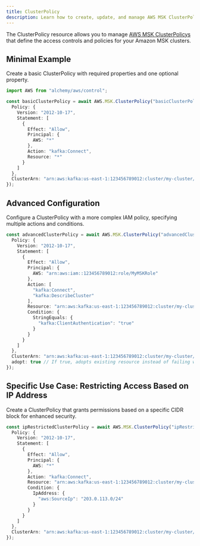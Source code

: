 ```yaml
---
title: ClusterPolicy
description: Learn how to create, update, and manage AWS MSK ClusterPolicys using Alchemy Cloud Control.
---
```



The ClusterPolicy resource allows you to manage [AWS MSK ClusterPolicys](https://docs.aws.amazon.com/msk/latest/userguide/) that define the access controls and policies for your Amazon MSK clusters.

## Minimal Example

Create a basic ClusterPolicy with required properties and one optional property.

```ts
import AWS from "alchemy/aws/control";

const basicClusterPolicy = await AWS.MSK.ClusterPolicy("basicClusterPolicy", {
  Policy: {
    Version: "2012-10-17",
    Statement: [
      {
        Effect: "Allow",
        Principal: {
          AWS: "*"
        },
        Action: "kafka:Connect",
        Resource: "*"
      }
    ]
  },
  ClusterArn: "arn:aws:kafka:us-east-1:123456789012:cluster/my-cluster/abcd1234-5678-90ef-ghij-klmnopqrstuv"
});
```

## Advanced Configuration

Configure a ClusterPolicy with a more complex IAM policy, specifying multiple actions and conditions.

```ts
const advancedClusterPolicy = await AWS.MSK.ClusterPolicy("advancedClusterPolicy", {
  Policy: {
    Version: "2012-10-17",
    Statement: [
      {
        Effect: "Allow",
        Principal: {
          AWS: "arn:aws:iam::123456789012:role/MyMSKRole"
        },
        Action: [
          "kafka:Connect",
          "kafka:DescribeCluster"
        ],
        Resource: "arn:aws:kafka:us-east-1:123456789012:cluster/my-cluster/abcd1234-5678-90ef-ghij-klmnopqrstuv",
        Condition: {
          StringEquals: {
            "kafka:ClientAuthentication": "true"
          }
        }
      }
    ]
  },
  ClusterArn: "arn:aws:kafka:us-east-1:123456789012:cluster/my-cluster/abcd1234-5678-90ef-ghij-klmnopqrstuv",
  adopt: true // If true, adopts existing resource instead of failing when resource already exists
});
```

## Specific Use Case: Restricting Access Based on IP Address

Create a ClusterPolicy that grants permissions based on a specific CIDR block for enhanced security.

```ts
const ipRestrictedClusterPolicy = await AWS.MSK.ClusterPolicy("ipRestrictedClusterPolicy", {
  Policy: {
    Version: "2012-10-17",
    Statement: [
      {
        Effect: "Allow",
        Principal: {
          AWS: "*"
        },
        Action: "kafka:Connect",
        Resource: "arn:aws:kafka:us-east-1:123456789012:cluster/my-cluster/abcd1234-5678-90ef-ghij-klmnopqrstuv",
        Condition: {
          IpAddress: {
            "aws:SourceIp": "203.0.113.0/24"
          }
        }
      }
    ]
  },
  ClusterArn: "arn:aws:kafka:us-east-1:123456789012:cluster/my-cluster/abcd1234-5678-90ef-ghij-klmnopqrstuv"
});
```
